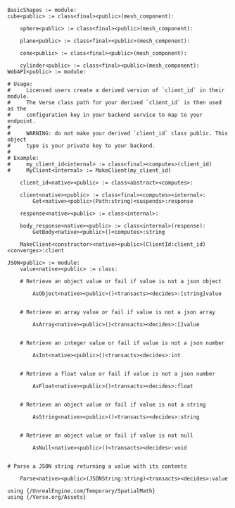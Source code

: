 
```verse
BasicShapes := module:
cube<public> := class<final><public>(mesh_component):

    sphere<public> := class<final><public>(mesh_component):

    plane<public> := class<final><public>(mesh_component):

    cone<public> := class<final><public>(mesh_component):

    cylinder<public> := class<final><public>(mesh_component):
WebAPI<public> := module:

```
    # Usage:
    #     Licensed users create a derived version of `client_id` in their module.
    #     The Verse class path for your derived `client_id` is then used as the 
    #     configuration key in your backend service to map to your endpoint.
    # 
    #     WARNING: do not make your derived `client_id` class public. This object
    #     type is your private key to your backend.
    # 
    # Example:
    #     my_client_id<internal> := class<final><computes>(client_id)
    #     MyClient<internal> := MakeClient(my_client_id)

```verse
    client_id<native><public> := class<abstract><computes>:

    client<native><public> := class<final><computes><internal>:
        Get<native><public>(Path:string)<suspends>:response

    response<native><public> := class<internal>:

    body_response<native><public> := class<internal>(response):
        GetBody<native><public>()<computes>:string

    MakeClient<constructor><native><public>(ClientId:client_id)<converges>:client

JSON<public> := module:
    value<native><public> := class:

```
        # Retrieve an object value or fail if value is not a json object

```verse
        AsObject<native><public>()<transacts><decides>:[string]value


```
        # Retrieve an array value or fail if value is not a json array

```verse
        AsArray<native><public>()<transacts><decides>:[]value


```
        # Retrieve an integer value or fail if value is not a json number

```verse
        AsInt<native><public>()<transacts><decides>:int


```
        # Retrieve a float value or fail if value is not a json number

```verse
        AsFloat<native><public>()<transacts><decides>:float


```
        # Retrieve an object value or fail if value is not a string

```verse
        AsString<native><public>()<transacts><decides>:string


```
        # Retrieve an object value or fail if value is not null

```verse
        AsNull<native><public>()<transacts><decides>:void


```
    # Parse a JSON string returning a value with its contents

```verse
    Parse<native><public>(JSONString:string)<transacts><decides>:value

using {/UnrealEngine.com/Temporary/SpatialMath}
using {/Verse.org/Assets}


```
